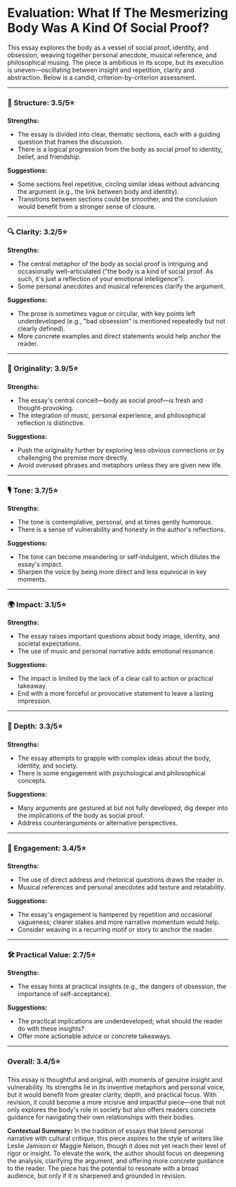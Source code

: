 # Evaluation: What If The Mesmerizing Body Was A Kind Of Social Proof?

This essay explores the body as a vessel of social proof, identity, and obsession, weaving together personal anecdote, musical reference, and philosophical musing. The piece is ambitious in its scope, but its execution is uneven—oscillating between insight and repetition, clarity and abstraction. Below is a candid, criterion-by-criterion assessment.

---

### 📐 Structure: 3.5/5⭐
**Strengths:**
- The essay is divided into clear, thematic sections, each with a guiding question that frames the discussion.
- There is a logical progression from the body as social proof to identity, belief, and friendship.

**Suggestions:**
- Some sections feel repetitive, circling similar ideas without advancing the argument (e.g., the link between body and identity).
- Transitions between sections could be smoother, and the conclusion would benefit from a stronger sense of closure.

---

### 🔍 Clarity: 3.2/5⭐
**Strengths:**
- The central metaphor of the body as social proof is intriguing and occasionally well-articulated ("the body is a kind of social proof. As such, it's just a reflection of your emotional intelligence").
- Some personal anecdotes and musical references clarify the argument.

**Suggestions:**
- The prose is sometimes vague or circular, with key points left underdeveloped (e.g., "bad obsession" is mentioned repeatedly but not clearly defined).
- More concrete examples and direct statements would help anchor the reader.

---

### 🧠 Originality: 3.9/5⭐
**Strengths:**
- The essay's central conceit—body as social proof—is fresh and thought-provoking.
- The integration of music, personal experience, and philosophical reflection is distinctive.

**Suggestions:**
- Push the originality further by exploring less obvious connections or by challenging the premise more directly.
- Avoid overused phrases and metaphors unless they are given new life.

---

### 🎙️ Tone: 3.7/5⭐
**Strengths:**
- The tone is contemplative, personal, and at times gently humorous.
- There is a sense of vulnerability and honesty in the author's reflections.

**Suggestions:**
- The tone can become meandering or self-indulgent, which dilutes the essay's impact.
- Sharpen the voice by being more direct and less equivocal in key moments.

---

### 🌍 Impact: 3.1/5⭐
**Strengths:**
- The essay raises important questions about body image, identity, and societal expectations.
- The use of music and personal narrative adds emotional resonance.

**Suggestions:**
- The impact is limited by the lack of a clear call to action or practical takeaway.
- End with a more forceful or provocative statement to leave a lasting impression.

---

### 🧩 Depth: 3.3/5⭐
**Strengths:**
- The essay attempts to grapple with complex ideas about the body, identity, and society.
- There is some engagement with psychological and philosophical concepts.

**Suggestions:**
- Many arguments are gestured at but not fully developed; dig deeper into the implications of the body as social proof.
- Address counterarguments or alternative perspectives.

---

### 🔗 Engagement: 3.4/5⭐
**Strengths:**
- The use of direct address and rhetorical questions draws the reader in.
- Musical references and personal anecdotes add texture and relatability.

**Suggestions:**
- The essay's engagement is hampered by repetition and occasional vagueness; clearer stakes and more narrative momentum would help.
- Consider weaving in a recurring motif or story to anchor the reader.

---

### 🛠️ Practical Value: 2.7/5⭐
**Strengths:**
- The essay hints at practical insights (e.g., the dangers of obsession, the importance of self-acceptance).

**Suggestions:**
- The practical implications are underdeveloped; what should the reader do with these insights?
- Offer more actionable advice or concrete takeaways.

---

### **Overall: 3.4/5⭐**

This essay is thoughtful and original, with moments of genuine insight and vulnerability. Its strengths lie in its inventive metaphors and personal voice, but it would benefit from greater clarity, depth, and practical focus. With revision, it could become a more incisive and impactful piece—one that not only explores the body's role in society but also offers readers concrete guidance for navigating their own relationships with their bodies.

**Contextual Summary:**
In the tradition of essays that blend personal narrative with cultural critique, this piece aspires to the style of writers like Leslie Jamison or Maggie Nelson, though it does not yet reach their level of rigor or insight. To elevate the work, the author should focus on deepening the analysis, clarifying the argument, and offering more concrete guidance to the reader. The piece has the potential to resonate with a broad audience, but only if it is sharpened and grounded in revision. 